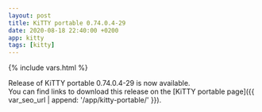 ```yaml
---
layout: post
title: KiTTY portable 0.74.0.4-29
date: 2020-08-18 22:40:00 +0200
app: kitty
tags: [kitty]
---
```

{% include vars.html %}

Release of KiTTY portable 0.74.0.4-29 is now available.<br />
You can find links to download this release on the [KiTTY portable page]({{ var_seo_url | append: '/app/kitty-portable/' }}).
